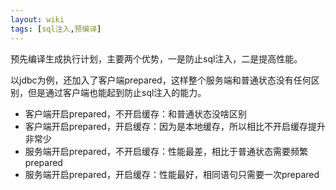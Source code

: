 ```yaml
---
layout: wiki
tags: [sql注入,预编译]
---
```


预先编译生成执行计划，主要两个优势，一是防止sql注入，二是提高性能。

以jdbc为例，还加入了客户端prepared，这样整个服务端和普通状态没有任何区别，但是通过客户端也能起到防止sql注入的能力。

* 客户端开启prepared，不开启缓存：和普通状态没啥区别
* 客户端开启prepared，开启缓存：因为是本地缓存，所以相比不开启缓存提升非常少
* 服务端开启prepared，不开启缓存：性能最差，相比于普通状态需要频繁prepared
* 服务端开启prepared，开启缓存：性能最好，相同语句只需要一次prepared


